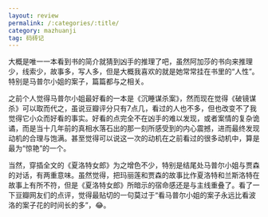 ```yaml
---
layout: review
permalink: /:categories/:title/
category: mazhuanji
tag: 码砖记
---
```


大概是唯一一本看到书的简介就猜到凶手的推理了吧，虽然阿加莎的书向来推理少，线索少，故事多，写人多，但是大概我喜欢的就是她常常挂在书里的“人性”。特别是马普尔小姐的案子，篇篇都与之相关。

之前个人觉得马普尔小姐最好看的一本是《沉睡谋杀案》，然而现在觉得《破镜谋杀》可以取而代之，虽说豆瓣评分只有7点几，看过的人也不多，但也改变不了我觉得它小众而好看的事实。好看的点完全不在凶手的难以发现，或者案情的复杂诡谲，而是当十几年前的真相水落石出的那一刻所感受到的内心震撼，进而最终发现动机的合理与饱满。甚至觉得可以说这一次的动机在之前看过的很多动机中，算是最为“惊艳”的一个。

当然，穿插全文的《夏洛特女郎》为之增色不少，特别是结尾处马普尔小姐与贾森的对话，有两重意味。虽然觉得，把玛丽莲和贾森的故事比作夏洛特和兰斯洛特在故事上有所不符，但是《夏洛特女郎》所暗示的宿命感还是与主线重叠了。看了一下豆瓣网友们的点评，觉得最贴切的一句莫过于“看马普尔小姐的案子永远比看波洛的案子花的时间长的多”，😂。